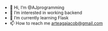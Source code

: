 - 👋 Hi, I’m @AJprogramming
- 👀 I’m interested in working backend
- 🌱 I’m currently learning Flask
- 📫 How to reach me arteagajacob@gmail.com

<!---
AJprogramming/AJprogramming is a ✨ special ✨ repository because its `README.md` (this file) appears on your GitHub profile.
You can click the Preview link to take a look at your changes.
--->
